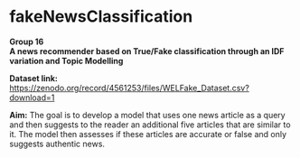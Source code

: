 # fakeNewsClassification

**Group 16**\
**A news recommender based on True/Fake classification through an IDF variation and Topic Modelling**

**Dataset link:** https://zenodo.org/record/4561253/files/WELFake_Dataset.csv?download=1


**Aim:** The goal is to develop a model that uses one news article as a query and then suggests to the reader an additional five articles that are similar to it. The model then assesses if these articles are accurate or false and only suggests authentic news.
 
